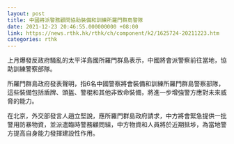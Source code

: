 ```yaml
---
layout: post
title: 中國將派警務顧問協助裝備和訓練所羅門群島警隊
date: 2021-12-23 20:46:55.000000000 +08:00
link: https://news.rthk.hk/rthk/ch/component/k2/1625724-20211223.htm
categories: rthk
---
```


上月爆發反政府騷亂的太平洋島國所羅門群島表示，中國將會派警察前往當地，協助訓練警察部隊。

所羅門群島政府發表聲明，指6名中國警察將會裝備和訓練所羅門群島警察部隊，這些裝備包括盾牌、頭盔、警棍和其他非致命裝備，將進一步增強警方應對未來威脅的能力。

在北京，外交部發言人趙立堅說，應所羅門群島政府請求，中方將會緊急提供一批警用防暴物資，並派遣臨時警務顧問組，中方物資和人員將於近期抵埗，為當地警方提高自身能力發揮建設性作用。

